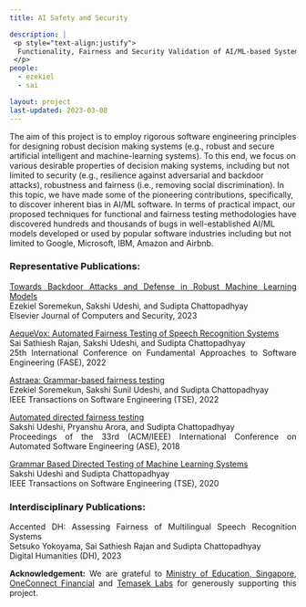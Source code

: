 ```yaml
---
title: AI Safety and Security 

description: |
 <p style="text-align:justify">
  Functionality, Fairness and Security Validation of AI/ML-based Systems. 
 </p>
people:
  - ezekiel
  - sai

layout: project
last-updated: 2023-03-08
---
```

<p style="text-align:justify">

The aim of this project is to employ rigorous software 
engineering principles for designing robust decision 
making systems (e.g., robust and secure artificial intelligent 
and machine-learning systems). To this end, we focus on 
various desirable properties of decision making systems, 
including but not limited to security (e.g., resilience against 
adversarial and backdoor attacks), robustness and fairness 
(i.e., removing social discrimination). In this topic, we have 
made some of the pioneering contributions, specifically, to 
discover inherent bias in AI/ML software. In terms of practical 
impact, our proposed techniques for functional and fairness testing 
methodologies have discovered hundreds and thousands of bugs in 
well-established AI/ML models developed or used by popular software 
industries including but not limited to Google, Microsoft, IBM, 
Amazon and Airbnb. 
</p>


<h3>Representative Publications:</h3>

<p style="text-align:justify">
<a href="https://asset-group.github.io/papers/AEGIS.pdf">Towards Backdoor Attacks and Defense in Robust Machine Learning Models</a><br>
Ezekiel Soremekun, Sakshi Udeshi, and Sudipta Chattopadhyay<br>
Elsevier Journal of Computers and Security, 2023
</p>

<p style="text-align:justify">
<a href="https://asset-group.github.io/papers/AequeVox.pdf">AequeVox: Automated Fairness Testing of Speech Recognition Systems</a><br>
Sai Sathiesh Rajan, Sakshi Udeshi, and Sudipta Chattopadhyay<br>
25th International Conference on Fundamental Approaches to Software Engineering (FASE), 2022
</p>

<p style="text-align:justify">
<a href="https://asset-group.github.io/papers/Astrea.pdf"> Astraea: Grammar-based fairness testing</a><br>
Ezekiel Soremekun, Sakshi Sunil Udeshi, and Sudipta Chattopadhyay<br>
IEEE Transactions on Software Engineering (TSE), 2022
</p>

<p style="text-align:justify">
<a href="http://doi.acm.org/10.1145/3238147.3238165">Automated directed fairness testing</a><br>
Sakshi Udeshi, Pryanshu Arora, and Sudipta Chattopadhyay<br>
Proceedings of the 33rd (ACM/IEEE) International Conference on Automated Software Engineering (ASE), 2018
</p>

<p style="text-align:justify">
<a href="https://arxiv.org/abs/1902.10027">Grammar Based Directed Testing of Machine Learning Systems</a><br>
Sakshi Udeshi and Sudipta Chattopadhyay<br>
IEEE Transactions on Software Engineering (TSE), 2020
</p>


<h3>Interdisciplinary Publications:</h3>

<p style="text-align:justify">
Accented DH: Assessing Fairness of Multilingual Speech Recognition Systems<br>
Setsuko Yokoyama, Sai Sathiesh Rajan and Sudipta Chattopadhyay<br>
Digital Humanities (DH), 2023
</p>

<p style="text-align:justify">
<b>Acknowledgement:</b> We are grateful to 
<a href="https://www.moe.gov.sg/">Ministry of Education, Singapore</a>, <a href="https://www.ocft.com.sg/">OneConnect Financial</a> and 
<a href="https://temasek-labs.sutd.edu.sg/">Temasek Labs</a> for generously supporting this project. 
</p>
